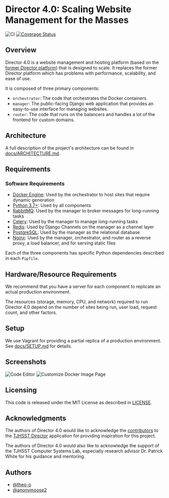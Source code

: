 # Director 4.0: Scaling Website Management for the Masses

![CI](https://github.com/tjcsl/director4/workflows/CI/badge.svg?branch=master&event=push) [![Coverage Status](https://coveralls.io/repos/github/tjcsl/director4/badge.svg?branch=master)](https://coveralls.io/github/tjcsl/director4?branch=master)

## Overview
Director 4.0 is a website management and hosting platform (based on the [former Director platform](https://github.com/tjcsl/director)) that is designed to scale. It replaces the former Director platform which has problems with performance, scalability, and ease of use.

It is composed of three primary components:
* `orchestrator`: The code that orchestrates the Docker containers
* `manager`: The public-facing Django web application that provides an easy-to-use interface for managing websites.
* `router`: The code that runs on the balancers and handles a lot of the frontend for custom domains.

## Architecture
A full description of the project's architecture can be found in [docs/ARCHITECTURE.md](docs/ARCHITECTURE.md).

## Requirements

### Software Requirements
* [Docker Engine](https://docs.docker.com/engine/): Used by the orchestrator to host sites that require dynamic generation
* [Python 3.7+](https://www.python.org/): Used by all components
* [RabbitMQ](https://www.rabbitmq.com/): Used by the manager to broker messages for long-running tasks
* [Celery](http://www.celeryproject.org/): Used by the manager to manage long-running tasks
* [Redis](https://redis.io/): Used by Django Channels on the manager as a channel layer
* [PostgreSQL](https://www.postgresql.org/): Used by the manager as the relational database
* [Nginx](https://nginx.org/): Used by the manager, orchestrator, and router as a reverse proxy, a load balancer, and for serving static files

Each of the three components has specific Python dependencies described in each `Pipfile`.

## Hardware/Resource Requirements

We recommend that you have a server for each component to replicate an actual production environment.

The resources (storage, memory, CPU, and network) required to run Director 4.0 depend on the number of sites being run, user load, request count, and other factors.

## Setup

We use Vagrant for providing a partial replica of a production environment. See [docs/SETUP.md](docs/SETUP.md) for details.

## Screenshots

![Code Editor](images/editor.png)
![Customize Docker Image Page](images/customize-docker.png)

## Licensing
This code is released under the MIT License as described in [LICENSE](LICENSE).

## Acknowledgments
The authors of Director 4.0 would like to acknowledge the [contributors](https://github.com/tjcsl/director/graphs/contributors) to the [TJHSST Director](https://github.com/tjcsl/director) application for providing inspiration for this project.

The authors of Director 4.0 would also like to acknowledge the support of the TJHSST Computer Systems Lab, especially research advisor Dr. Patrick White for his guidance and mentoring.

## Authors
- [@theo-o](https://github.com/theo-o)
- [@anonymoose2](https://github.com/anonymoose2)
